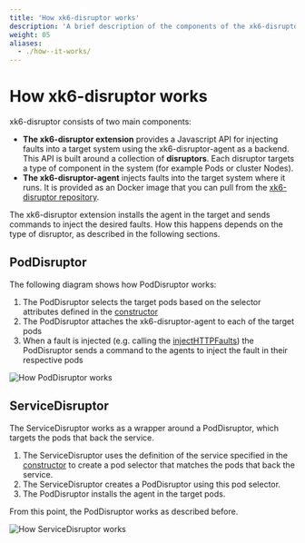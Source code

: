 ```yaml
---
title: 'How xk6-disruptor works'
description: 'A brief description of the components of the xk6-disruptor and how they work when inject faults in a target system.'
weight: 05
aliases:
  - ./how--it-works/
---
```


# How xk6-disruptor works

xk6-disruptor consists of two main components:

- **The xk6-disruptor extension** provides a Javascript API for injecting faults into a target system using the xk6-disruptor-agent as a backend. This API is built around a collection of **disruptors**. Each disruptor targets a type of component in the system (for example Pods or cluster Nodes).
- **The xk6-disruptor-agent** injects faults into the target system where it runs. It is provided as an Docker image that you can pull from the [xk6-disruptor repository](https://github.com/grafana/xk6-disruptor/pkgs/container/xk6-disruptor-agent).

The xk6-disruptor extension installs the agent in the target and sends commands to inject the desired faults. How this happens depends on the type of disruptor, as described in the following sections.

## PodDisruptor

The following diagram shows how PodDisruptor works:

1. The PodDisruptor selects the target pods based on the selector attributes defined in the [constructor](https://grafana.com/docs/k6/<K6_VERSION>/javascript-api/xk6-disruptor/poddisruptor/constructor)
2. The PodDisruptor attaches the xk6-disruptor-agent to each of the target pods
3. When a fault is injected (e.g. calling the [injectHTTPFaults](https://grafana.com/docs/k6/<K6_VERSION>/javascript-api/xk6-disruptor/poddisruptor/injecthttpfaults)) the PodDisruptor sends a command to the agents to inject the fault in their respective pods

![How PodDisruptor works](/media/docs/k6-oss/xk6-disruptor-how-pod-disruptor-works.png)

## ServiceDisruptor

The ServiceDisruptor works as a wrapper around a PodDisruptor, which targets the pods that back the service.

1. The ServiceDisruptor uses the definition of the service specified in the [constructor](https://grafana.com/docs/k6/<K6_VERSION>/javascript-api/xk6-disruptor/servicedisruptor/constructor) to create a pod selector that matches the pods that back the service.
2. The ServiceDisruptor creates a PodDisruptor using this pod selector.
3. The PodDisruptor installs the agent in the target pods.

From this point, the PodDisruptor works as described before.

![How ServiceDisruptor works](/media/docs/k6-oss/xk6-disruptor-how-service-disruptor-works.png)
